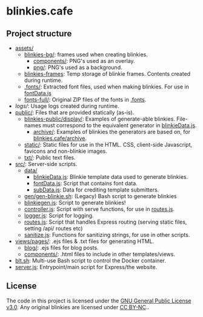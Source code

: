 # blinkies.cafe

## Project structure

- [assets/](assets/)
    - [blinkies-bg/](assets/blinkies-bg/): frames used when creating blinkies.
        - [components/](assets/blinkies-bg/components/): PNG's used as an overlay.
        - [png/](assets/blinkies-bg/png/): PNG's used as a background.
    - [blinkies-frames](assets/blinkies-frames/): Temp storage of blinkie frames. Contents created during runtime.
    - [.fonts/](.fonts/): Extracted font files, used when making blinkies. For use in [fontData.js](src/server/fontData.js)
    - [fonts-full/](fonts-full/): Original ZIP files of the fonts in [.fonts](.fonts/).
- *logs/*: Usage logs created during runtime.
- [public/](public/): Files that are provided statically (as-is).
    - [blinkies-public/display/](public/blinkies-public/display/): Examples of generate-able blinkies. File-names must correspond to the equivalent generator in [blinkieData.js](src/server/blinkieData.js).
        - [archive/](public/blinkies-public/display/archive/): Examples of blinkies the generators are based on, for [blinkies.cafe/archive](https://blinkies.cafe/archive).
    - [static/](public/static/): Static files for use in the HTML. CSS, client-side Javascript, favicons and non-blinkie images.
    - [txt/](public/txt/): Public text files.
- [src/](src/): Server-side scripts.
    - [data/](data/)
        - [blinkieData.js](src/data/blinkieData.js): Blinkie template data used to generate blinkies.
        - [fontData.js](src/data/fontData.js): Script that contains font data.
        - [subData.js](src/data/subData.js): Data for crediting template submitters.
    - [gen/gen-blinkie.sh](src/gen/gen-blinkie.sh): (Legacy) Bash script to generate blinkies
    - [blinkiegen.js](src/blinkiegen.js): Script to generate blinkies!
    - [controller.js](src/controller.js): Script with serve functions, for use in [routes.js](src/routes.js).
    - [logger.js](src/logger.js): Script for logging.
    - [routes.js](src/routes.js): Script that handles Express routing (serving static files, setting /api/ routes etc)
    - [sanitize.js](src/sanitize.js): Functions for sanitizing strings, for use in other scripts.
- [views/pages/](views/pages/): .ejs files & .txt files for generating HTML.
    - [blog/](views/pages/blog/): .ejs files for blog posts.
    - [components/](views/pages/components/): .html files to include in other templates/views.
- [blt.sh](blt.sh): Multi-use Bash script to control the Docker container.
- [server.js](server.js): Entrypoint/main script for Express/the website.


## License
The code in this project is licensed under the [GNU General Public License v3.0](license.txt). Any original blinkies are licensed under [CC BY-NC](https://creativecommons.org/licenses/by-nc/4.0/)..
